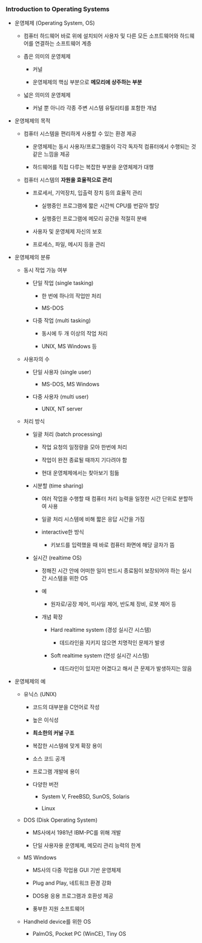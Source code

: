 ### Introduction to Operating Systems

- 운영체제 (Operating System, OS)
  
  - 컴퓨터 하드웨어 바로 위에 설치되어 사용자 및 다른 모든 소프트웨어와 하드웨어를 연결하는 소프트웨어 계층
  
  - 좁은 의미의 운영체제
    
    - 커널
    
    - 운영체제의 핵심 부분으로 **메모리에 상주하는 부분**
  
  - 넓은 의미의 운영체제
    
    - 커널 뿐 아니라 각종 주변 시스템 유틸리티를 포함한 개념

- 운영체제의 목적
  
  - 컴퓨터 시스템을 편리하게 사용할 수 있는 환경 제공
    
    - 운영체제는 동시 사용자/프로그램들이 각각 독자적 컴퓨터에서 수행되는 것 같은 느낌을 제공
    
    - 하드웨어를 직접 다루는 복잡한 부분을 운영체제가 대행
  
  - 컴퓨터 시스템의 **자원을 효율적으로 관리**
    
    - 프로세서, 기억장치, 입출력 장치 등의 효율적 관리
      
      - 실행중인 프로그램에 짧은 시간씩 CPU를 번갈아 할당
      
      - 실행중인 프로그램에 메모리 공간을 적절히 분배
    
    - 사용자 및 운영체제 자신의 보호
    
    - 프로세스, 파일, 메시지 등을 관리

- 운영체제의 분류
  
  - 동시 작업 가능 여부
    
    - 단일 작업 (single tasking)
      
      - 한 번에 하나의 작업만 처리
      
      - MS-DOS
    
    - 다중 작업 (multi tasking)
      
      - 동시에 두 개 이상의 작업 처리
      
      - UNIX, MS Windows 등
  
  - 사용자의 수
    
    - 단일 사용자 (single user)
      
      - MS-DOS, MS Windows
    
    - 다중 사용자 (multi user)
      
      - UNIX, NT server
  
  - 처리 방식
    
    - 일괄 처리 (batch processing)
      
      - 작업 요청의 일정량을 모아 한번에 처리
      
      - 작업이 완전 종료될 때까지 기다려야 함
      
      - 현대 운영체제에서는 찾아보기 힘듦
    
    - 시분할 (time sharing)
      
      - 여러 작업을 수행할 때 컴퓨터 처리 능력을 일정한 시간 단위로 분할하여 사용
      
      - 일괄 처리 시스템에 비해 짧은 응답 시간을 가짐
      
      - interactive한 방식
        
        - 키보드를 입력했을 때 바로 컴퓨터 화면에 해당 글자가 뜸
    
    - 실시간 (realtime OS)
      
      - 정해진 시간 안에 어떠한 일이 반드시 종료됨이 보장되어야 하는 실시간 시스템을 위한 OS
      
      - 예
        
        - 원자로/공장 제어, 미사일 제어, 반도체 장비, 로봇 제어 등
      
      - 개념 확장
        
        - Hard realtime system (경성 실시간 시스템)
          
          - 데드라인을 지키지 않으면 치명적인 문제가 발생
        
        - Soft realtime system (연성 실시간 시스템)
          
          - 데드라인이 있지만 어겼다고 해서 큰 문제가 발생하지는 않음

- 운영체제의 예
  
  - 유닉스 (UNIX)
    
    - 코드의 대부분을 C언어로 작성
    
    - 높은 이식성
    
    - **최소한의 커널 구조**
    
    - 복잡한 시스템에 맞게 확장 용이
    
    - 소스 코드 공개
    
    - 프로그램 개발에 용이
    
    - 다양한 버전
      
      - System V, FreeBSD, SunOS, Solaris
      
      - Linux
  
  - DOS (Disk Operating System)
    
    - MS사에서 1981년 IBM-PC를 위해 개발
    
    - 단일 사용자용 운영체제, 메모리 관리 능력의 한계
  
  - MS Windows
    
    - MS사의 다중 작업용 GUI 기반 운영체제
    
    - Plug and Play, 네트워크 환경 강화
    
    - DOS용 응용 프로그램과 호환성 제공
    
    - 풍부한 지원 소프트웨어
  
  - Handheld device를 위한 OS
    
    - PalmOS, Pocket PC (WinCE), Tiny OS